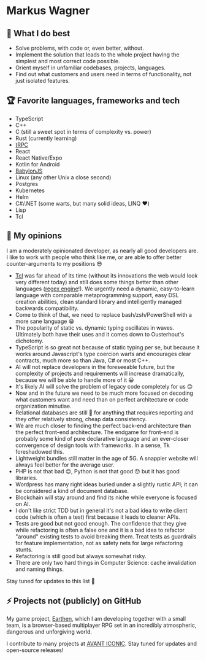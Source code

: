 # Markus Wagner

## 💪 What I do best

- Solve problems, with code or, even better, without.
- Implement the solution that leads to the whole project having the simplest and most correct code possible.
- Orient myself in unfamiliar codebases, projects, languages.
- Find out what customers and users need in terms of functionality, not just isolated features.

## 🏆 Favorite languages, frameworks and tech

- TypeScript
- C++
- C (still a sweet spot in terms of complexity vs. power)
- Rust (currently learning)
- [tRPC](https://github.com/trpc/trpc)
- React
- React Native/Expo
- Kotlin for Android
- [BabylonJS](https://babylonjs.com)
- Linux (any other Unix a close second)
- Postgres
- Kubernetes
- Helm
- C#/.NET (some warts, but many solid ideas, LINQ ❤️)
- Lisp
- Tcl

## 🧐 My opinions

I am a moderately opinionated developer, as nearly all good developers are. I like to work with people who think like me, or are able to offer better counter-arguments to my positions 😎

- [Tcl](https://tcl-lang.org) was far ahead of its time (without its innovations the web would look very different today) and still does some things better than other languages ([regex engine](https://github.com/garyhouston/hsrex)!). We urgently need a dynamic, easy-to-learn language with comparable metaprogramming support, easy DSL creation abilities, clean standard library and intelligently managed backwards compatibility.
- Come to think of that, we need to replace bash/zsh/PowerShell with a more sane language 😁
- The popularity of static vs. dynamic typing oscillates in waves. Ultimately both have their uses and it comes down to Ousterhout's dichotomy.
- TypeScript is so great not because of static typing per se, but because it works around Javascript's type coercion warts and encourages clear contracts, much more so than Java, C# or most C++.
- AI will not replace developers in the foreseeable future, but the complexity of projects and requirements will increase dramatically, because we will be able to handle more of it 😀
- It's likely AI will solve the problem of legacy code completely for us 😊
- Now and in the future we need to be much more focused on decoding what customers want and need than on perfect architecture or code organization minutiae.
- Relational databases are still 👑 for anything that requires reporting and they offer relatively strong, cheap data consistency.
- We are much closer to finding the perfect back-end architecture than the perfect front-end architecture. The endgame for front-end is probably some kind of pure declarative language and an ever-closer convergence of design tools with frameworks. In a sense, Tk foreshadowed this.
- Lightweight bundles still matter in the age of 5G. A snappier website will always feel better for the average user.
- PHP is not that bad 😌, Python is not that good 😯 but it has good libraries.
- Wordpress has many right ideas buried under a slightly rustic API; it can be considered a kind of document database.
- Blockchain will stay around and find its niche while everyone is focused on AI.
- I don't like strict TDD but in general it's not a bad idea to write client code (which is often a test) first because it leads to cleaner APIs.
- Tests are good but not good enough. The confidence that they give while refactoring is often a false one and it is a bad idea to refactor "around" existing tests to avoid breaking them. Treat tests as guardrails for feature implementation, not as safety nets for large refactoring stunts.
- Refactoring is still good but always somewhat risky.
- There are only two hard things in Computer Science: cache invalidation and naming things.

Stay tuned for updates to this list 👀

## ⚡ Projects not (publicly) on GitHub

My game project, [Earthen](https://earthengame.com), which I am developing together with a small team, is a browser-based multiplayer RPG set in an incredibly atmospheric, dangerous and unforgiving world.

I contribute to many projects at [AVANT ICONIC](https://avant-iconic.com/). Stay tuned for updates and open-source releases!

<!--
**mwagner-webdev/mwagner-webdev** is a ✨ _special_ ✨ repository because its `README.md` (this file) appears on your GitHub profile.

Here are some ideas to get you started:

- 🔭 I’m currently working on ...
- 🌱 I’m currently learning ...
- 👯 I’m looking to collaborate on ...
- 🤔 I’m looking for help with ...
- 💬 Ask me about ...
- 📫 How to reach me: ...
- 😄 Pronouns: ...
- ⚡ Fun fact: ...
-->
